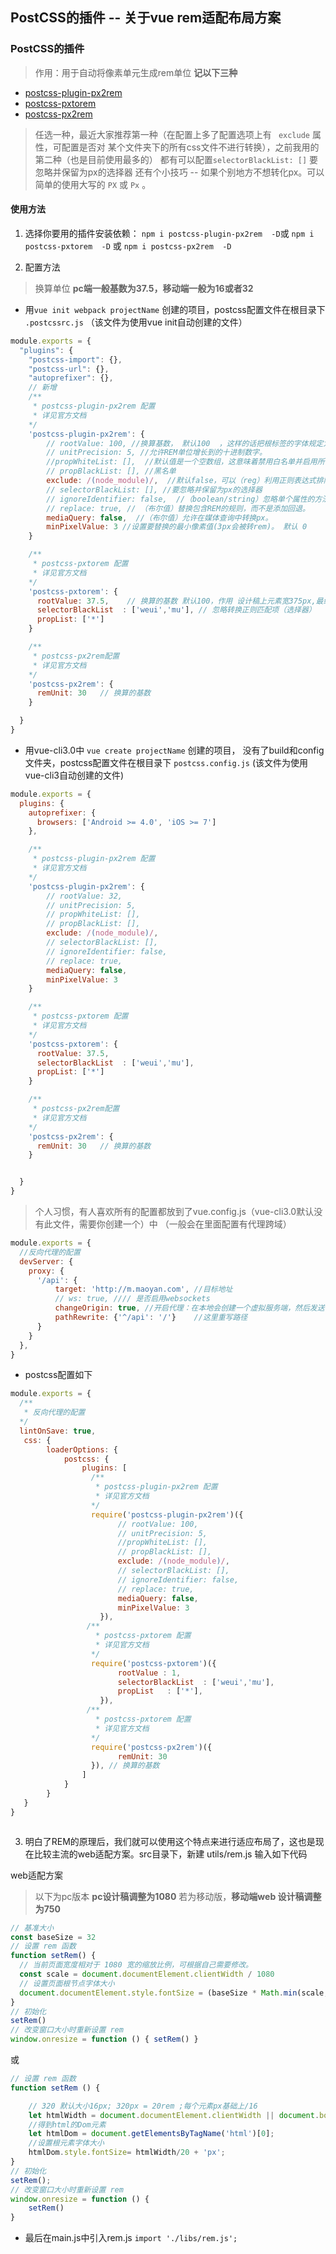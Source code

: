 ## PostCSS的插件 -- 关于vue rem适配布局方案
### PostCSS的插件
> 作用：用于自动将像素单元生成rem单位
**记以下三种**
* [postcss-plugin-px2rem](https://www.npmjs.com/package/postcss-plugin-px2rem)
* [postcss-pxtorem](https://www.npmjs.com/package/postcss-pxtorem)
* [postcss-px2rem](https://www.npmjs.com/package/postcss-px2rem)

> 任选一种，最近大家推荐第一种（在配置上多了配置选项上有 ` exclude` 属性，可配置是否对 某个文件夹下的所有css文件不进行转换），之前我用的第二种（也是目前使用最多的）
> 都有可以配置`selectorBlackList: []` 要忽略并保留为px的选择器
> 还有个小技巧 -- 如果个别地方不想转化px。可以简单的使用大写的 `PX` 或 `Px` 。


#### 使用方法
1. 选择你要用的插件安装依赖： `npm i postcss-plugin-px2rem  -D`或 `npm i postcss-pxtorem  -D` 或 `npm i postcss-px2rem  -D` 

2. 配置方法
> 换算单位  **pc端一般基数为37.5，移动端一般为16或者32**
+ 用`vue init webpack projectName` 创建的项目，postcss配置文件在根目录下 `.postcssrc.js`
（该文件为使用vue init自动创建的文件）
```js
module.exports = {
  "plugins": {
    "postcss-import": {},
    "postcss-url": {},
    "autoprefixer": {},
    // 新增
    /**
     * postcss-plugin-px2rem 配置
     * 详见官方文档
    */
    'postcss-plugin-px2rem': {
        // rootValue: 100, //换算基数， 默认100  ，这样的话把根标签的字体规定为1rem为50px,这样就可以从设计稿上量出多少个px直接在代码中写多上px了。 
        // unitPrecision: 5, //允许REM单位增长到的十进制数字。
        //propWhiteList: [],  //默认值是一个空数组，这意味着禁用白名单并启用所有属性。
        // propBlackList: [], //黑名单
        exclude: /(node_module)/,  //默认false，可以（reg）利用正则表达式排除某些文件夹的方法，例如/(node_module)/ 。如果想把前端UI框架内的px也转换成rem，请把此属性设为默认值
        // selectorBlackList: [], //要忽略并保留为px的选择器
        // ignoreIdentifier: false,  //（boolean/string）忽略单个属性的方法，启用ignoreidentifier后，replace将自动设置为true。
        // replace: true, // （布尔值）替换包含REM的规则，而不是添加回退。
        mediaQuery: false,  //（布尔值）允许在媒体查询中转换px。
        minPixelValue: 3 //设置要替换的最小像素值(3px会被转rem)。 默认 0
    }

    /**
     * postcss-pxtorem 配置
     * 详见官方文档
    */
    'postcss-pxtorem': {
      rootValue: 37.5,    // 换算的基数 默认100，作用 设计稿上元素宽375px,最终页面会换算成 10rem
      selectorBlackList  : ['weui','mu'], // 忽略转换正则匹配项（选择器）
      propList: ['*']
    }

    /**
     * postcss-px2rem配置
     * 详见官方文档
    */
    'postcss-px2rem': {
      remUnit: 30   // 换算的基数
    }

  }
}
```

+ 用vue-cli3.0中 `vue create projectName` 创建的项目， 没有了build和config文件夹，postcss配置文件在根目录下 `postcss.config.js` (该文件为使用vue-cli3自动创建的文件)

```js
module.exports = {
  plugins: {
    autoprefixer: {
      browsers: ['Android >= 4.0', 'iOS >= 7']
    },

    /**
     * postcss-plugin-px2rem 配置
     * 详见官方文档
    */
    'postcss-plugin-px2rem': {
        // rootValue: 32, 
        // unitPrecision: 5, 
        // propWhiteList: [],  
        // propBlackList: [], 
        exclude: /(node_module)/,  
        // selectorBlackList: [], 
        // ignoreIdentifier: false, 
        // replace: true, 
        mediaQuery: false,  
        minPixelValue: 3 
    }

    /**
     * postcss-pxtorem 配置
     * 详见官方文档
    */
    'postcss-pxtorem': {
      rootValue: 37.5,  
      selectorBlackList  : ['weui','mu'], 
      propList: ['*']
    }

    /**
     * postcss-px2rem配置
     * 详见官方文档
    */
    'postcss-px2rem': {
      remUnit: 30   // 换算的基数
    }


  }
}

```

> 个人习惯，有人喜欢所有的配置都放到了vue.config.js（vue-cli3.0默认没有此文件，需要你创建一个）中
（一般会在里面配置有代理跨域）
```js
module.exports = {
  //反向代理的配置
  devServer: {
    proxy: {
      '/api': {
          target: 'http://m.maoyan.com', //目标地址
          // ws: true, //// 是否启用websockets
          changeOrigin: true, //开启代理：在本地会创建一个虚拟服务端，然后发送请求的数据，并同时接收请求的数据，这样服务端和服务端进行数据的交互就不会有跨域问题
          pathRewrite: {'^/api': '/'}    //这里重写路径
      }
    }
  },
}
```

* postcss配置如下

````js
module.exports = {
  /**
   * 反向代理的配置 
  */
  lintOnSave: true,
   css: {
        loaderOptions: {
            postcss: {
                plugins: [
                  /**
                   * postcss-plugin-px2rem 配置
                   * 详见官方文档
                  */
                  require('postcss-plugin-px2rem')({
                        // rootValue: 100, 
                        // unitPrecision: 5, 
                        //propWhiteList: [],  
                        // propBlackList: [], 
                        exclude: /(node_module)/,  
                        // selectorBlackList: [], 
                        // ignoreIdentifier: false,  
                        // replace: true,
                        mediaQuery: false, 
                        minPixelValue: 3 
                    }),
                 /**
                   * postcss-pxtorem 配置
                   * 详见官方文档
                  */
                  require('postcss-pxtorem')({
                        rootValue : 1, 
                        selectorBlackList  : ['weui','mu'], 
                        propList   : ['*'],
                    }),
                 /**
                   * postcss-pxtorem 配置
                   * 详见官方文档
                  */
                  require('postcss-px2rem')({ 
                        remUnit: 30
                  }), // 换算的基数
                ]
            }
        }
   }
}



````

3. 明白了REM的原理后，我们就可以使用这个特点来进行适应布局了，这也是现在比较主流的web适配方案。src目录下，新建 utils/rem.js 输入如下代码

web适配方案

> 以下为pc版本 **pc设计稿调整为1080** 若为移动版，**移动端web 设计稿调整为750**

````js
// 基准大小 
const baseSize = 32
// 设置 rem 函数 
function setRem() {
  // 当前页面宽度相对于 1080 宽的缩放比例，可根据自己需要修改。 
  const scale = document.documentElement.clientWidth / 1080
  // 设置页面根节点字体大小 
  document.documentElement.style.fontSize = (baseSize * Math.min(scale, 2)) + 'px'
}
// 初始化 
setRem()
// 改变窗口大小时重新设置 rem 
window.onresize = function () { setRem() }


````

或

````js
// 设置 rem 函数
function setRem () {

    // 320 默认大小16px; 320px = 20rem ;每个元素px基础上/16
    let htmlWidth = document.documentElement.clientWidth || document.body.clientWidth;
    //得到html的Dom元素
    let htmlDom = document.getElementsByTagName('html')[0];
    //设置根元素字体大小
    htmlDom.style.fontSize= htmlWidth/20 + 'px';
}
// 初始化
setRem();
// 改变窗口大小时重新设置 rem
window.onresize = function () {
    setRem()
}


````

* 最后在main.js中引入rem.js  `import './libs/rem.js';`